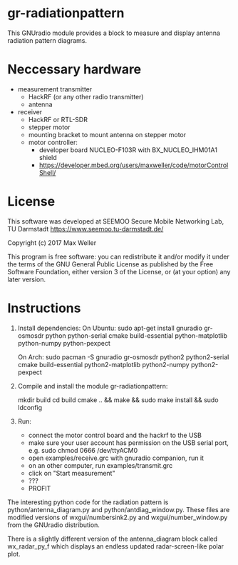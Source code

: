 gr-radiationpattern
===================

This GNUradio module provides a block to measure and display antenna radiation pattern diagrams.


Neccessary hardware
===================

- measurement transmitter
  - HackRF (or any other radio transmitter)
  - antenna
- receiver
  - HackRF or RTL-SDR
  - stepper motor
  - mounting bracket to mount antenna on stepper motor
  - motor controller:
     - developer board NUCLEO-F103R with BX_NUCLEO_IHM01A1 shield
     - https://developer.mbed.org/users/maxweller/code/motorControlShell/


License
=======

This software was developed at SEEMOO Secure Mobile Networking Lab, TU Darmstadt
https://www.seemoo.tu-darmstadt.de/

Copyright (c) 2017 Max Weller

This program is free software: you can redistribute it and/or modify
it under the terms of the GNU General Public License as published by
the Free Software Foundation, either version 3 of the License, or
(at your option) any later version.


Instructions
============

1. Install dependencies:
	On Ubuntu:
  		sudo apt-get install gnuradio gr-osmosdr python python-serial cmake build-essential python-matplotlib python-numpy python-pexpect

  	On Arch:
  		sudo pacman -S gnuradio gr-osmosdr python2 python2-serial cmake build-essential python2-matplotlib python2-numpy python2-pexpect


2. Compile and install the module gr-radiationpattern:

	mkdir build
	cd build
	cmake .. && make && sudo make install && sudo ldconfig


3. Run:
	- connect the motor control board and the hackrf to the USB
	- make sure your user account has permission on the USB serial port, e.g. sudo chmod 0666 /dev/ttyACM0
	- open examples/receive.grc with gnuradio companion, run it
	- on an other computer, run examples/transmit.grc
	- click on "Start measurement"
	- ???
	- PROFIT


The interesting python code for the radiation pattern is python/antenna_diagram.py and python/antdiag_window.py. These files are modified versions of wxgui/numbersink2.py and wxgui/number_window.py from the GNUradio distribution.

There is a slightly different version of the antenna_diagram block called wx_radar_py_f which displays an endless updated radar-screen-like polar plot.


